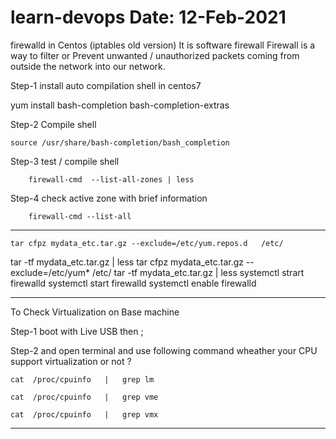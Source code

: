 # learn-devops   Date:  12-Feb-2021

firewalld in Centos  (iptables old version)
It is  software firewall 
Firewall is a way to filter or Prevent unwanted / unauthorized packets coming from outside the network into our network.

Step-1  install auto compilation shell in centos7

 yum install bash-completion bash-completion-extras

Step-2   Compile shell
	
	source /usr/share/bash-completion/bash_completion

Step-3  test  / compile shell
		
		firewall-cmd  --list-all-zones | less
Step-4 check active zone with brief information

		firewall-cmd --list-all
-------------------------------------------------------------------------------
    tar cfpz mydata_etc.tar.gz --exclude=/etc/yum.repos.d   /etc/
 
   tar  -tf  mydata_etc.tar.gz |  less
   tar cfpz mydata_etc.tar.gz --exclude=/etc/yum*   /etc/
  tar  -tf  mydata_etc.tar.gz |  less
systemctl strart  firewalld
   systemctl start  firewalld
  systemctl enable firewalld

----------------------------------------------------------------------------------


To Check Virtualization on Base machine 

Step-1  boot with Live USB then ;

Step-2 and open terminal and use following command wheather your CPU support virtualization or  not ?

	cat  /proc/cpuinfo   |   grep lm

  	cat  /proc/cpuinfo   |   grep vme

	cat  /proc/cpuinfo   |   grep vmx

------------------------------------------------------------------------------ 

